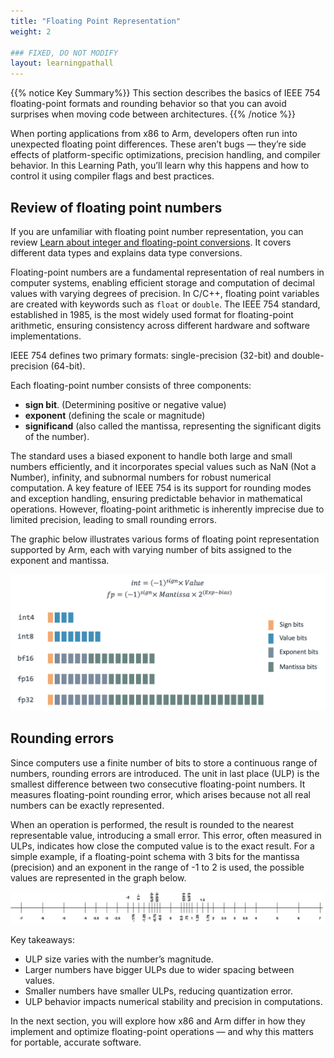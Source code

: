 ```yaml
---
title: "Floating Point Representation"
weight: 2

### FIXED, DO NOT MODIFY
layout: learningpathall
---
```


{{% notice Key Summary%}}
This section describes the basics of IEEE 754 floating-point formats and rounding behavior so that you can avoid surprises when moving code between architectures.
{{% /notice %}}

When porting applications from x86 to Arm, developers often run into unexpected floating point differences. These aren’t bugs — they’re side effects of platform-specific optimizations, precision handling, and compiler behavior. In this Learning Path, you’ll learn why this happens and how to control it using compiler flags and best practices.



## Review of floating point numbers

If you are unfamiliar with floating point number representation, you can review [Learn about integer and floating-point conversions](/learning-paths/cross-platform/integer-vs-floats/introduction-integer-float-types/). It covers different data types and explains data type conversions.

Floating-point numbers are a fundamental representation of real numbers in computer systems, enabling efficient storage and computation of decimal values with varying degrees of precision. In C/C++, floating point variables are created with keywords such as  `float` or `double`. The IEEE 754 standard, established in 1985, is the most widely used format for floating-point arithmetic, ensuring consistency across different hardware and software implementations.

IEEE 754 defines two primary formats: single-precision (32-bit) and double-precision (64-bit). 

Each floating-point number consists of three components: 
- **sign bit**. (Determining positive or negative value)
- **exponent** (defining the scale or magnitude)
- **significand** (also called the mantissa, representing the significant digits of the number). 

The standard uses a biased exponent to handle both large and small numbers efficiently, and it incorporates special values such as NaN (Not a Number), infinity, and subnormal numbers for robust numerical computation. A key feature of IEEE 754 is its support for rounding modes and exception handling, ensuring predictable behavior in mathematical operations. However, floating-point arithmetic is inherently imprecise due to limited precision, leading to small rounding errors.

The graphic below illustrates various forms of floating point representation supported by Arm, each with varying number of bits assigned to the exponent and mantissa.

![floating-point](./floating-point-numbers.png)

## Rounding errors 

Since computers use a finite number of bits to store a continuous range of numbers, rounding errors are introduced. The unit in last place (ULP) is the smallest difference between two consecutive floating-point numbers. It measures floating-point rounding error, which arises because not all real numbers can be exactly represented. 

When an operation is performed, the result is rounded to the nearest representable value, introducing a small error. This error, often measured in ULPs, indicates how close the computed value is to the exact result. For a simple example, if a floating-point schema with 3 bits for the mantissa (precision) and an exponent in the range of -1 to 2 is used, the possible values are represented in the graph below. 

![ulp](./ulp.png)

Key takeaways:

- ULP size varies with the number’s magnitude.
- Larger numbers have bigger ULPs due to wider spacing between values.
- Smaller numbers have smaller ULPs, reducing quantization error.
- ULP behavior impacts numerical stability and precision in computations.

In the next section, you will explore how x86 and Arm differ in how they implement and optimize floating-point operations — and why this matters for portable, accurate software.
